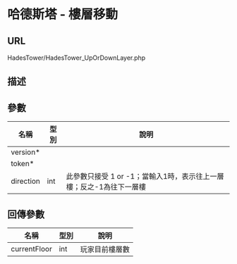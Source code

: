 # 哈德斯塔 - 樓層移動

## URL

HadesTower\/HadesTower\_UpOrDownLayer.php

## 描述



## 參數

| 名稱 | 型別 | 說明 |
| --- | --- | --- |
| version\* |  |  |
| token\* |  |  |
| direction | int | 此參數只接受 1 or -1；當輸入1時，表示往上一層樓；反之-1為往下一層樓 |

## 回傳參數

| 名稱 | 型別 | 說明 |
| --- | --- | --- |
| currentFloor | int | 玩家目前樓層數 |


